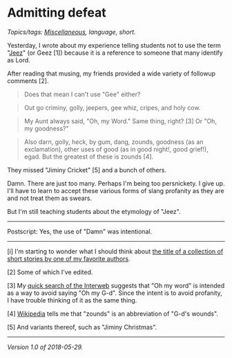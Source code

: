 Admitting defeat
================

*Topics/tags: [Miscellaneous](index-misc), language, short.*

Yesterday, I wrote about my experience telling students not to use
the term "[Jeez](jeez)" (or Geez [1]) because it is a reference to someone
that many identify as Lord.

After reading that musing, my friends provided a wide variety of 
followup comments [2].

> Does that mean I can't use "Gee" either?

> Out go criminy, golly, jeepers, gee whiz, cripes, and holy cow.

> My Aunt always said, "Oh, my Word."  Same thing, right? [3] Or "Oh,
my goodness?"

> Also darn, golly, heck, by gum, dang, zounds, goodness (as an exclamation), other uses of good (as in good night!, good grief!), egad. But the greatest of these is zounds [4].

They missed "Jiminy Cricket" [5] and a bunch of others.

Damn.  There are just too many.  Perhaps I'm being too persnickety.
I give up.  I'll have to learn to accept these various forms of slang
profanity as they are and not treat them as swears.

But I'm still teaching students about the etymology of "Jeez".

---

Postscript: Yes, the use of "Damn" was intentional.

---

[i] I'm starting to wonder what I should think about [the title of a collection
of short stories by one of my favorite authors](https://en.wikipedia.org/wiki/Nightmares_and_Geezenstacks).

[2] Some of which I've edited.

[3] My [quick search of the Interweb](https://www.quora.com/Where-did-the-phrase-oh-my-word-originate) suggests that "Oh my word" is intended as a way to
avoid saying "Oh my G-d".  Since the intent is to avoid profanity, I have
trouble thinking of it as the same thing.

[4] [Wikipedia](https://en.wiktionary.org/wiki/zounds) tells me that
"zounds" is an abbreviation of "G-d's wounds".

[5] And variants thereof, such as  "Jiminy Christmas".
 
---

*Version 1.0 of 2018-05-29.*
